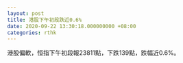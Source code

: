 ```yaml
---
layout: post
title: 港股下午初段跌近0.6%
date: 2020-09-22 13:30:18.000000000 +08:00
categories: rthk
---
```


港股偏軟，恒指下午初段報23811點，下跌139點，跌幅近0.6%。
